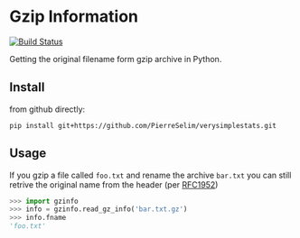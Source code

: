 # Gzip Information
[![Build Status](https://travis-ci.com/PierreSelim/gzinfo.svg?branch=master)](https://travis-ci.com/PierreSelim/gzinfo)

Getting the original filename form gzip archive in Python.

## Install
from github directly:

```
pip install git+https://github.com/PierreSelim/verysimplestats.git
```

## Usage

If you gzip a file called `foo.txt` and rename the archive `bar.txt` you can 
still retrive the original name from the header (per 
[RFC1952](https://tools.ietf.org/html/rfc1952))

```python
>>> import gzinfo
>>> info = gzinfo.read_gz_info('bar.txt.gz')
>>> info.fname
'foo.txt'
```
